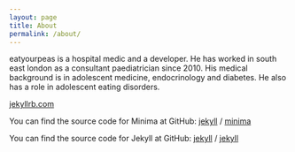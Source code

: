 ```yaml
---
layout: page
title: About
permalink: /about/
---
```


eatyourpeas is a hospital medic and a developer. He has worked in south east london as a consultant paediatrician since 2010. His medical background is in adolescent medicine, endocrinology and diabetes. He also has a role in adolescent eating disorders.

[jekyllrb.com](https://jekyllrb.com/)

You can find the source code for Minima at GitHub:
[jekyll][jekyll-organization] /
[minima](https://github.com/jekyll/minima)

You can find the source code for Jekyll at GitHub:
[jekyll][jekyll-organization] /
[jekyll](https://github.com/jekyll/jekyll)


[jekyll-organization]: https://github.com/jekyll
